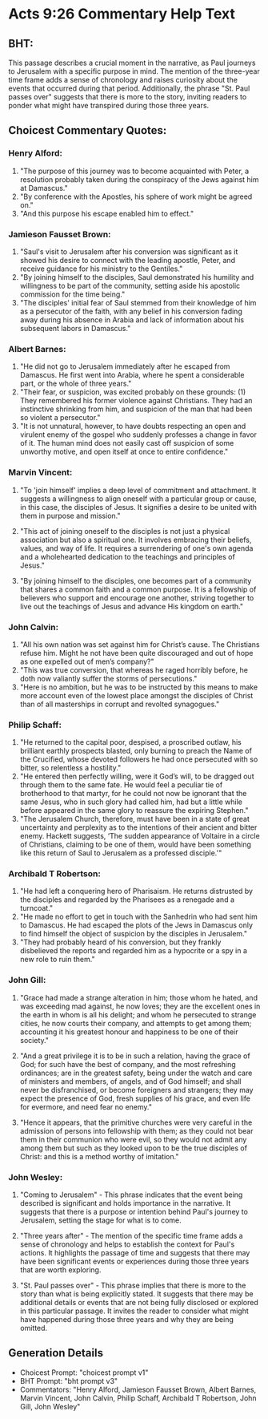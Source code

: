 # Acts 9:26 Commentary Help Text

## BHT:
This passage describes a crucial moment in the narrative, as Paul journeys to Jerusalem with a specific purpose in mind. The mention of the three-year time frame adds a sense of chronology and raises curiosity about the events that occurred during that period. Additionally, the phrase "St. Paul passes over" suggests that there is more to the story, inviting readers to ponder what might have transpired during those three years.

## Choicest Commentary Quotes:
### Henry Alford:
1. "The purpose of this journey was to become acquainted with Peter, a resolution probably taken during the conspiracy of the Jews against him at Damascus." 
2. "By conference with the Apostles, his sphere of work might be agreed on."
3. "And this purpose his escape enabled him to effect."

### Jamieson Fausset Brown:
1. "Saul's visit to Jerusalem after his conversion was significant as it showed his desire to connect with the leading apostle, Peter, and receive guidance for his ministry to the Gentiles."
2. "By joining himself to the disciples, Saul demonstrated his humility and willingness to be part of the community, setting aside his apostolic commission for the time being."
3. "The disciples' initial fear of Saul stemmed from their knowledge of him as a persecutor of the faith, with any belief in his conversion fading away during his absence in Arabia and lack of information about his subsequent labors in Damascus."

### Albert Barnes:
1. "He did not go to Jerusalem immediately after he escaped from Damascus. He first went into Arabia, where he spent a considerable part, or the whole of three years."
2. "Their fear, or suspicion, was excited probably on these grounds: (1) They remembered his former violence against Christians. They had an instinctive shrinking from him, and suspicion of the man that had been so violent a persecutor."
3. "It is not unnatural, however, to have doubts respecting an open and virulent enemy of the gospel who suddenly professes a change in favor of it. The human mind does not easily cast off suspicion of some unworthy motive, and open itself at once to entire confidence."

### Marvin Vincent:
1. "To 'join himself' implies a deep level of commitment and attachment. It suggests a willingness to align oneself with a particular group or cause, in this case, the disciples of Jesus. It signifies a desire to be united with them in purpose and mission."

2. "This act of joining oneself to the disciples is not just a physical association but also a spiritual one. It involves embracing their beliefs, values, and way of life. It requires a surrendering of one's own agenda and a wholehearted dedication to the teachings and principles of Jesus."

3. "By joining himself to the disciples, one becomes part of a community that shares a common faith and a common purpose. It is a fellowship of believers who support and encourage one another, striving together to live out the teachings of Jesus and advance His kingdom on earth."

### John Calvin:
1. "All his own nation was set against him for Christ’s cause. The Christians refuse him. Might he not have been quite discouraged and out of hope as one expelled out of men’s company?" 
2. "This was true conversion, that whereas he raged horribly before, he doth now valiantly suffer the storms of persecutions."
3. "Here is no ambition, but he was to be instructed by this means to make more account even of the lowest place amongst the disciples of Christ than of all masterships in corrupt and revolted synagogues."

### Philip Schaff:
1. "He returned to the capital poor, despised, a proscribed outlaw, his brilliant earthly prospects blasted, only burning to preach the Name of the Crucified, whose devoted followers he had once persecuted with so bitter, so relentless a hostility."
2. "He entered then perfectly willing, were it God’s will, to be dragged out through them to the same fate. He would feel a peculiar tie of brotherhood to that martyr, for he could not now be ignorant that the same Jesus, who in such glory had called him, had but a little while before appeared in the same glory to reassure the expiring Stephen."
3. "The Jerusalem Church, therefore, must have been in a state of great uncertainty and perplexity as to the intentions of their ancient and bitter enemy. Hackett suggests, ‘The sudden appearance of Voltaire in a circle of Christians, claiming to be one of them, would have been something like this return of Saul to Jerusalem as a professed disciple.'"

### Archibald T Robertson:
1. "He had left a conquering hero of Pharisaism. He returns distrusted by the disciples and regarded by the Pharisees as a renegade and a turncoat."
2. "He made no effort to get in touch with the Sanhedrin who had sent him to Damascus. He had escaped the plots of the Jews in Damascus only to find himself the object of suspicion by the disciples in Jerusalem."
3. "They had probably heard of his conversion, but they frankly disbelieved the reports and regarded him as a hypocrite or a spy in a new role to ruin them."

### John Gill:
1. "Grace had made a strange alteration in him; those whom he hated, and was exceeding mad against, he now loves; they are the excellent ones in the earth in whom is all his delight; and whom he persecuted to strange cities, he now courts their company, and attempts to get among them; accounting it his greatest honour and happiness to be one of their society."

2. "And a great privilege it is to be in such a relation, having the grace of God; for such have the best of company, and the most refreshing ordinances; are in the greatest safety, being under the watch and care of ministers and members, of angels, and of God himself; and shall never be disfranchised, or become foreigners and strangers; they may expect the presence of God, fresh supplies of his grace, and even life for evermore, and need fear no enemy."

3. "Hence it appears, that the primitive churches were very careful in the admission of persons into fellowship with them; as they could not bear them in their communion who were evil, so they would not admit any among them but such as they looked upon to be the true disciples of Christ: and this is a method worthy of imitation."

### John Wesley:
1. "Coming to Jerusalem" - This phrase indicates that the event being described is significant and holds importance in the narrative. It suggests that there is a purpose or intention behind Paul's journey to Jerusalem, setting the stage for what is to come.

2. "Three years after" - The mention of the specific time frame adds a sense of chronology and helps to establish the context for Paul's actions. It highlights the passage of time and suggests that there may have been significant events or experiences during those three years that are worth exploring.

3. "St. Paul passes over" - This phrase implies that there is more to the story than what is being explicitly stated. It suggests that there may be additional details or events that are not being fully disclosed or explored in this particular passage. It invites the reader to consider what might have happened during those three years and why they are being omitted.


## Generation Details
- Choicest Prompt: "choicest prompt v1"
- BHT Prompt: "bht prompt v3"
- Commentators: "Henry Alford, Jamieson Fausset Brown, Albert Barnes, Marvin Vincent, John Calvin, Philip Schaff, Archibald T Robertson, John Gill, John Wesley"

